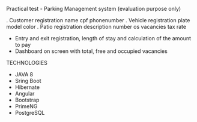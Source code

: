 Practical test - Parking Management system (evaluation purpose only)

. Customer registration
	name
	cpf
	phonenumber
. Vehicle registration
	plate
	model
	color
. Patio registration
	description
	number os vacancies
	tax rate
- Entry and exit registration, length of stay and calculation of the amount to pay
- Dashboard on screen with total, free and occupied vacancies

TECHNOLOGIES

- JAVA 8
- Sring Boot
- Hibernate
- Angular
- Bootstrap
- PrimeNG
- PostgreSQL
